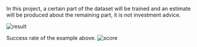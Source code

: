 In this project, a certain part of the dataset will be trained and an estimate will be produced about the remaining part, it is not investment advice.

![result](https://user-images.githubusercontent.com/59113696/149944363-cbe8a3f0-0c5e-4f20-a3e8-371490f4e239.jpg)

Success rate of the example above.
![score](https://user-images.githubusercontent.com/59113696/149944380-67ad28d8-bdf1-4a38-a7e0-af317607b085.jpg)
